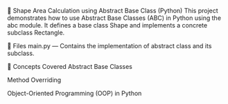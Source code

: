 🧮 Shape Area Calculation using Abstract Base Class (Python)
This project demonstrates how to use Abstract Base Classes (ABC) in Python using the abc module. It defines a base class Shape and implements a concrete subclass Rectangle.

📁 Files
main.py — Contains the implementation of abstract class and its subclass.

🧠 Concepts Covered
Abstract Base Classes

Method Overriding

Object-Oriented Programming (OOP) in Python
